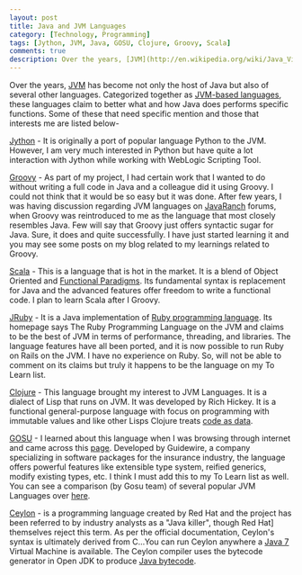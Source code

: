 ```yaml
---
layout: post
title: Java and JVM Languages
category: [Technology, Programming]
tags: [Jython, JVM, Java, GOSU, Clojure, Groovy, Scala]
comments: true
description: Over the years, [JVM](http://en.wikipedia.org/wiki/Java_Virtual_Machine "Java Virtual Machine") has become not only the host of Java but also of several other languages. Categorized together as [JVM-based languages](http://en.wikipedia.org/wiki/List_of_JVM_languages), these languages claim to better what and how Java does performs specific functions. Some of this that needs specific mention and those that interests me are listed in this post.
---
```


Over the years,
[JVM](http://en.wikipedia.org/wiki/Java_Virtual_Machine "Java Virtual
Machine") has become not only the host of Java but also of several
other languages. Categorized together as [JVM-based
languages](http://en.wikipedia.org/wiki/List_of_JVM_languages), these
languages claim to better what and how Java does performs specific
functions. Some of these that need specific mention and those that
interests me are listed below-



[Jython](http://www.jython.org/ "Jython") - It is originally a port of
popular language Python to the JVM. However, I am very much interested
in Python but have quite a lot interaction with Jython while working
with WebLogic Scripting Tool.

[Groovy](http://groovy.codehaus.org/ "Groovy") - As part of my
project, I had certain work that I wanted to do without writing a full
code in Java and a colleague did it using Groovy. I could not think
that it would be so easy but it was done. After few years, I was
having discussion regarding JVM languages on
[JavaRanch](www.coderanch.com/forums) forums, when Groovy was
reintroduced to me as the language that most closely resembles Java.
Few will say that Groovy just offers syntactic sugar for Java. Sure,
it does and quite successfully. I have just started learning it and
you may see some posts on my blog related to my learnings related to
Groovy.

[Scala](http://scala-lang.org "Scala") - This is a language that is
hot in the market. It is a blend of Object Oriented and [Functional
Paradigms](http://en.wikipedia.org/wiki/Functional_programming ). Its
fundamental syntax is replacement for Java and the advanced features
offer freedom to write a functional code. I plan to learn Scala after
I Groovy.

[JRuby](http://jruby.org "JRuby") - It is a Java implementation of
[Ruby programming language](http://www.ruby-lang.org/ "Ruby"). Its
homepage says The Ruby Programming Language on the JVM and claims to
be the best of JVM in terms of performance, threading, and libraries.
The language features have all been ported, and it is now possible to
run Ruby on Rails on the JVM. I have no experience on Ruby. So, will
not be able to comment on its claims but truly it happens to be the
language on my To Learn list.

[Clojure](http://clojure.org/ "Clojure") - This language brought my
interest to JVM Languages. It is a dialect of Lisp that runs on JVM.
It was developed by Rich Hickey.  It is a functional general-purpose
language with focus on programming with immutable values and like
other Lisps Clojure treats [code as
data](http://en.wikipedia.org/wiki/Homoiconicity "Code as Data").

[GOSU](http://gosu-lang.org/ "GOSU") - I learned about this language
when I was browsing through internet and came across this
[page](http://www.drdobbs.com/open-source/language-of-the-month-gosu/231001429).
Developed by Guidewire, a company specializing in software packages
for the insurance industry, the language offers powerful features like
extensible type system, reified generics, modify existing types, etc.
I think I must add this to my To Learn list as well. You can see a
comparison (by Gosu team) of several popular JVM Languages over
[here](http://gosu-lang.org/compare.html).

[Ceylon](http://ceylon-lang.org) - is a programming language created
by Red Hat and the project has been referred to by industry analysts
as a "Java killer", though Red Hat] themselves reject this term. As
per the official documentation, Ceylon's syntax is ultimately derived
from C...You can run Ceylon anywhere a [Java
7](http://en.wikipedia.org/wiki/Java_version_history) Virtual Machine
is available. The Ceylon compiler uses the bytecode generator in Open
JDK to produce [Java
bytecode](http://en.wikipedia.org/wiki/Java_bytecode).
